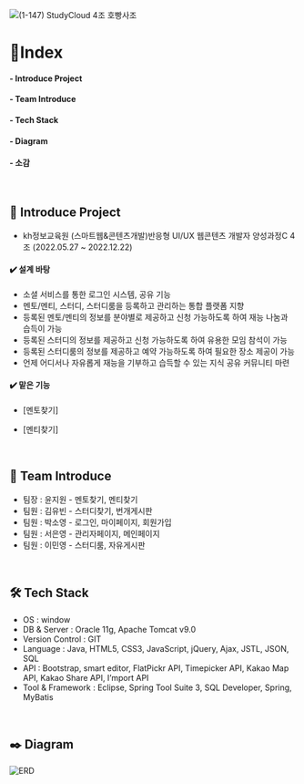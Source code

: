 ![(1-147) StudyCloud 4조 호빵사조](https://user-images.githubusercontent.com/104713025/210501760-8ba0a102-c059-4970-9eee-01240d940fb5.jpg)



:round_pushpin:Index <br/>
========
#### - Introduce Project<br/>
#### - Team Introduce<br/>
#### - Tech Stack<br/>
#### - Diagram<br/>
#### - 소감

<br/>

## :bookmark_tabs: Introduce Project<br/>
- kh정보교육원 (스마트웹&콘텐츠개발)반응형 UI/UX 웹콘텐츠 개발자 양성과정C 4조 (2022.05.27 ~ 2022.12.22)
#### :heavy_check_mark: 설계 바탕
- 소셜 서비스를 통한 로그인 시스템, 공유 기능
- 멘토/멘티, 스터디, 스터디룸을 등록하고 관리하는 통합 플랫폼 지향
- 등록된 멘토/멘티의 정보를 분야별로 제공하고 신청 가능하도록 하여 재능 나눔과 습득이 가능
- 등록된 스터디의 정보를 제공하고 신청 가능하도록 하여 유용한 모임 참석이 가능 
- 등록된 스터디룸의 정보를 제공하고 예약 가능하도록 하여 필요한 장소 제공이 가능
- 언제 어디서나 자유롭게 재능을 기부하고 습득할 수 있는 지식 공유 커뮤니티 마련

#### :heavy_check_mark: 맡은 기능
+ [멘토찾기]


+ [멘티찾기]





<br/>

##  :two_women_holding_hands: Team Introduce<br/>
- 팀장 : 윤지원 - 멘토찾기, 멘티찾기 
- 팀원 : 김유빈 - 스터디찾기, 번개게시판
- 팀원 : 박소영 - 로그인, 마이페이지, 회원가입
- 팀원 : 서은영 - 관리자페이지, 메인페이지
- 팀원 : 이민영 - 스터디룸, 자유게시판

<br/>

##  🛠️ Tech Stack<br/>

- OS : window
- DB & Server : Oracle 11g, Apache Tomcat v9.0
- Version Control : GIT
- Language :  Java, HTML5, CSS3, JavaScript, jQuery, Ajax, JSTL, JSON, SQL
- API : Bootstrap, smart editor, FlatPickr API, Timepicker API, Kakao Map API, Kakao Share API, I’mport API
- Tool & Framework : Eclipse, Spring Tool Suite 3, SQL Developer, Spring, MyBatis

<br/>

## :black_nib: Diagram<br/>
<img alt="ERD" src="https://user-images.githubusercontent.com/104713025/210948223-2fb413b9-7a5c-4df5-8b99-59e078cd07d3.png">

<br/>



